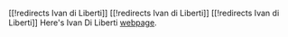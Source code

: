 [[!redirects Ivan di Liberti]]
[[!redirects Ivan di Liberti]]
[[!redirects Ivan di Liberti]]
Here's Ivan Di Liberti [webpage](https://diliberti.github.io).